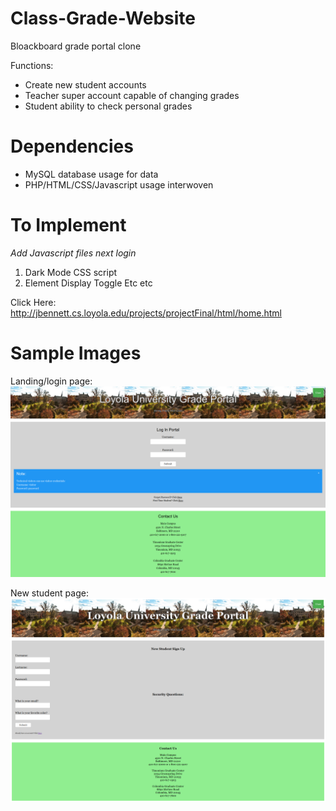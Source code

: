 # Class-Grade-Website
Bloackboard grade portal clone  

Functions:  
- Create new student accounts  
- Teacher super account capable of changing grades  
- Student ability to check personal grades  

# Dependencies 
- MySQL database usage for data  
- PHP/HTML/CSS/Javascript usage interwoven  

# To Implement
*Add Javascript files next login* 
1) Dark Mode CSS script
2) Element Display Toggle
Etc etc

Click Here: http://jbennett.cs.loyola.edu/projects/projectFinal/html/home.html 

# Sample Images

Landing/login page:  
![alt text](https://github.com/jdbennett94/Class-Grade-Website/blob/master/Images_Subfolder/Screenshot_2021-02-09%20Loyola%20Grade%20Portal.png)

New student page:  
![alt text](https://github.com/jdbennett94/Class-Grade-Website/blob/master/Images_Subfolder/Screenshot_2021-02-09%20Loyola%20Grade%20Portal(1).png)

